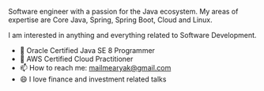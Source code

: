 

Software engineer with a passion for the Java ecosystem. My areas of expertise are Core Java, Spring, Spring Boot, Cloud and Linux.

I am interested in anything and everything related to Software Development.

- 🌱 Oracle Certified Java SE 8 Programmer
- 🌱 AWS Certified Cloud Practitioner
- 📫 How to reach me: mailmearyak@gmail.com
- 😄 I love finance and investment related talks
